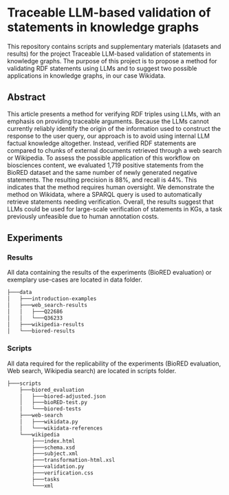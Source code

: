 # Traceable LLM-based validation of statements in knowledge graphs
This repository contains scripts and supplementary materials (datasets and results) for the project Traceable LLM-based validation of statements in knowledge graphs.
The purpose of this project is to propose a method for validating RDF statements using LLMs and to suggest two possible applications in knowledge graphs, in our case Wikidata.
## Abstract
This article presents a method for verifying RDF triples using LLMs, with an emphasis
on providing traceable arguments. Because the LLMs cannot currently reliably identify
the origin of the information used to construct the response to the user query, our
approach is to avoid using internal LLM factual knowledge altogether. Instead, verified
RDF statements are compared to chunks of external documents retrieved through a
web search or Wikipedia. To assess the possible application of this workflow on
biosciences content, we evaluated 1,719 positive statements from the BioRED dataset
and the same number of newly generated negative statements. The resulting precision
is 88%, and recall is 44%. This indicates that the method requires human oversight.
We demonstrate the method on Wikidata, where a SPARQL query is used to
automatically retrieve statements needing verification. Overall, the results suggest that
LLMs could be used for large-scale verification of statements in KGs, a task previously
unfeasible due to human annotation costs.
## Experiments
### Results
All data containing the results of the experiments (BioRED evaluation) or exemplary use-cases are located in data folder.
```md
├───data
│   ├───introduction-examples
│   ├───web_search-results
│   │   ├───Q22686
│   │   └───Q36233
│   ├───wikipedia-results
│   └───biored-results
```
### Scripts
All data required for the replicability of the experiments (BioRED evaluation, Web search, Wikipedia search) are located in scripts folder.
```md
├───scripts
    ├───biored_evaluation
    │   ├───biored-adjusted.json
    │   ├───bioRED-test.py
    │   └───biored-tests
    ├───web-search
    │   ├───wikidata.py
    │   └───wikidata-references
    └───wikipedia
        ├───index.html
        ├───schema.xsd
        ├───subject.xml
        ├───transformation-html.xsl
        ├───validation.py
        ├───verification.css
        ├───tasks
        └───xml
```
